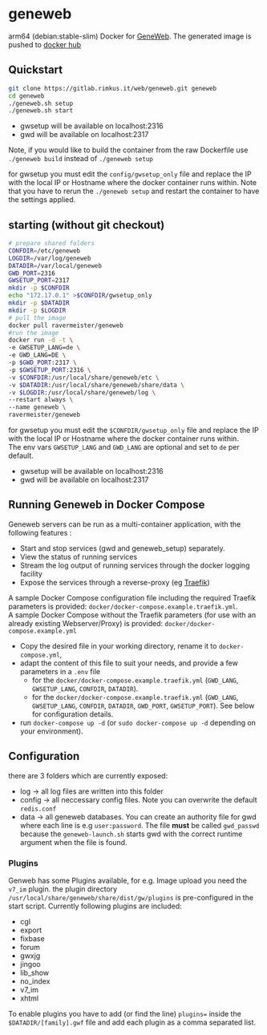 # geneweb
arm64 (debian:stable-slim) Docker for [GeneWeb](https://github.com/geneweb/geneweb "Geneweb Repository").
The generated image is pushed to [docker hub](https://hub.docker.com/r/ravermeister/geneweb)  

## Quickstart
```bash
git clone https://gitlab.rimkus.it/web/geneweb.git geneweb
cd geneweb
./geneweb.sh setup
./geneweb.sh start
```
*  gwsetup will be available on localhost:2316
*  gwd will be available on localhost:2317

Note, if you would like to build the container from the raw Dockerfile use 
`./geneweb build` instead of `./geneweb setup`

for gwsetup you must edit the `config/gwsetup_only` file and 
replace the IP with the local IP or Hostname where the docker container runs within.
Note that you have to rerun the `./geneweb setup` and restart the container to have the settings applied.

## starting (without git checkout)
```bash
# prepare shared folders
CONFDIR=/etc/geneweb
LOGDIR=/var/log/geneweb
DATADIR=/var/local/geneweb
GWD_PORT=2316
GWSETUP_PORT=2317
mkdir -p $CONFDIR
echo "172.17.0.1" >$CONFDIR/gwsetup_only
mkdir -p $DATADIR
mkdir -p $LOGDIR
# pull the image
docker pull ravermeister/geneweb
#run the image
docker run -d -t \
-e GWSETUP_LANG=de \
-e GWD_LANG=DE \
-p $GWD_PORT:2317 \
-p $GWSETUP_PORT:2316 \
-v $CONFDIR:/usr/local/share/geneweb/etc \
-v $DATADIR:/usr/local/share/geneweb/share/data \
-v $LOGDIR:/usr/local/share/geneweb/log \
--restart always \
--name geneweb \
ravermeister/geneweb
```

for gwsetup you must edit the `$CONFDIR/gwsetup_only` file and 
replace the IP with the local IP or Hostname where the docker container runs within.  
The env vars `GWSETUP_LANG` and `GWD_LANG` are optional and set to `de` per default.

*  gwsetup will be available on localhost:2316
*  gwd will be available on localhost:2317

## Running Geneweb in Docker Compose

Geneweb servers can be run as a multi-container application, with the following features :
- Start and stop services (gwd and geneweb_setup) separately.
- View the status of running services
- Stream the log output of running services through the docker logging facility
- Expose the services through a reverse-proxy (eg [Traefik](https://doc.traefik.io/traefik/))

A sample Docker Compose configuration file including the required Traefik parameters is provided: `docker/docker-compose.example.traefik.yml`.  
A sample Docker Compose without the Traefik parameters (for use with an already existing Webserver/Proxy) is provided: `docker/docker-compose.example.yml`
- Copy the desired file in your working directory, rename it to `docker-compose.yml`, 
- adapt the content of this file to suit your needs, and provide a few parameters in a `.env` file   
  - for the `docker/docker-compose.example.traefik.yml` (`GWD_LANG`, `GWSETUP_LANG`, `CONFDIR`, `DATADIR`).
  - for the `docker/docker-compose.example.traefik.yml` (`GWD_LANG`, `GWSETUP_LANG`, `CONFDIR`, `DATADIR`, `GWD_PORT`, `GWSETUP_PORT`).
See below for configuration details.
- run `docker-compose up -d` (or `sudo docker-compose up -d` depending on your environment).

## Configuration
there are 3 folders which are currently exposed:
*  log -> all log files are written into this folder
*  config -> all neccessary config files. Note you can overwrite the default `redis.conf` 
*  data -> all geneweb databases. You can create an authority file for gwd where each line is e.g `user:password`. 
The file __must__ be called `gwd_passwd` because the `geneweb-launch.sh` 
starts gwd with the correct runtime argument when the file is found.

### Plugins
Genweb has some Plugins available, for e.g. Image upload you need the `v7_im` plugin.
the plugin directory `/usr/local/share/geneweb/share/dist/gw/plugins` is pre-configured in the start script.
Currently following plugins are included:
- cgl
- export
- fixbase
- forum
- gwxjg
- jingoo
- lib_show
- no_index
- v7_im
- xhtml

To enable plugins you have to add (or find the line) `plugins=` inside the `$DATADIR/[family].gwf` file
and add each plugin as a comma separated list.

